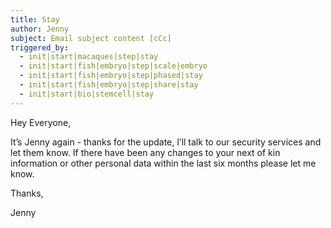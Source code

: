 ```yaml
---
title: Stay
author: Jenny
subject: Email subject content [cCc]
triggered_by:
  - init|start|macaques|step|stay
  - init|start|fish|embryo|step|scale|embryo
  - init|start|fish|embryo|step|phased|stay
  - init|start|fish|embryo|step|share|stay
  - init|start|bio|stemcell|stay
---
```


Hey Everyone,

It’s Jenny again - thanks for the update, I’ll talk to our security services and let them know. If there have been any changes to your next of kin information or other personal data within the last six months please let me know.

Thanks,

Jenny
